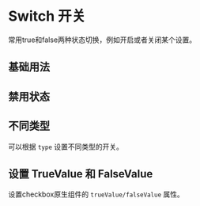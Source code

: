 <script setup>
import switchBase from "./examples/switch/switch-base.vue"
import switchDisabled from "./examples/switch/switch-disabled.vue"
import switchType from "./examples/switch/switch-type.vue"
import switchTrueValue from "./examples/switch/switch-true-value.vue"
</script>

# Switch 开关

常用true和false两种状态切换，例如开启或者关闭某个设置。

## 基础用法

<switchBase />

## 禁用状态

<switchDisabled />

## 不同类型

可以根据 ```type``` 设置不同类型的开关。

<switchType />

## 设置 TrueValue 和 FalseValue

设置checkbox原生组件的 ```trueValue/falseValue``` 属性。

<switchTrueValue />
